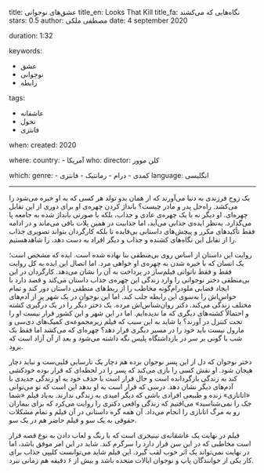 
title: عشق‌های نوجوانی
title_en: Looks That Kill 
title_fa: نگاه‌هایی که می‌کشند 
stars: 0.5
author: مصطفی ملکی
date: 4 september 2020

duration: 1:32

keywords:
  - عشق
  - نوجوانی
  - رابطه 

tags:
  - عاشقانه
  - تحول
  - فانتزی  

when:
  created: 2020

where:
  country:
    - آمریکا
who:
  director: کلن موور

which:
  genre:
    - کمدی
    - درام
    - رمانتیک
    - فانتزی
  language: انگلیسی

---

یک زوج فرزندی به دنیا می‌آورند که از همان بدو تولد هر کسی که به او خیره می‌شود را می‌کشد. راه‌حل پدر و مادر چیست؟ بانداژ کردن چهره‌ی او برای دوری از این تقابل چهره‌ای. او دیگر نه با یک چهره‌ی عادی و جذاب، بلکه با صورتی بانداژ شده به جامعه پا می‌گذارد. به‌نظر ایده‌ی جذابی می‌آید، اما جذابیت در همین پلات باقی می‌ماند و در ادامه فقط تأکیدهای مکرر و پیچش‌های داستانی بی‌‌فایده تا بلکه کارگردان بتواند تصویری جذاب را از تقابل این نگاه‌های کشنده و جذاب و دیگر افراد به دست دهد، را شاهدهستیم. 

روایت این داستان از اساس روی بی‌منطقی بنا نهاده شده است. ایده که مشخص است؛ یک انسان که با خیره شدن به چهره‌ی او خواهی مرد. اما اتصال این ایده به کل روایت فقط و فقط ناتوانی فیلم‌ساز در پرداخت به آن را نشان می‌دهد. کارگردان در این بی‌منطقی دختر نوجوانی را وارد زندگی این چهره‌ی جذاب داستان می‌کند و قصد دارد با ایجاد فضایی ملودرام‌گونه مخاطب را از ربط‌های منطقی داستان دور کند و تمام حواس‌اش را به‌سوی این رابطه جلب کند. اما این نوجوان در یک شهر پر از آدم‌های مختلف زندگی می‌کند. دکتر روان‌شناس‌اش مرده. یک دختر دیگر را در یک درگیری کشته و احتمالاً کشته‌های دیگری که ما ندیده‌ایم. اما در این شهر و این کشور قرار نیست او را تحت کنترل در آورند؟ یا شاید به این سبب که فیلم زیرمجموعه‌ی کمیک‌های دی‌سی و مارول نیست باید خود را در مسیر دیگری قرار دهد؟ چهره‌ای که می‌کشد اما فقط یک شب با گونی بر سر در بازداشتگاه پلیس نگه داشته می‌شود و بعد از آن آزاد است که برود. 

دختر نوجوان که دل از این پسر نوجوان برده هم دچار یک نارسایی قلبی‌ست و نباید دچار هیجان شود. او نقش کسی را بازی می‌کند که پسر را در لحظه‌ای که قرار بوده خودکشی کند به زندگی بازگردانده است و حال قرار است با حذف خود به او زندگی جدیدی با آدم‌های دیگر نشان دهد. درسی که قرار است به او بدهد این است که تو می‌توانی «اتانازی» زنده‌ و طبیعی افرادی باشی که دیگر امیدی به زندگی ندارند. به‌یاد فیلم «شما جک را نمی‌شناسید» می‌افتیم که زندگی واقعی دکتری را روایت می‌کرد که برای بیماران رو به مرگ اتانازی را انجام می‌داد. آن همه گره داستانی در آن فیلم و تمام مشکلات حقوقی به یک سو و فیلم حاضر هم در یک سو. 

فیلم در نهایت یک عاشقانه‌ی تینیجری است که با رنگ و لعاب دادن به نوع قصه قرار است مخاطبی که در این سن قرار دارد را سرگرم کند. شاید در این امر موفق باشد، اما در نهایت نمی‌تواند یک اثر خوب لقب گیرد. این فیلم شاید می‌توانست کلیپی جذاب برای کار یکی از خوانندگان پاپ و نوجوان ایالات متحده باشد و بیش از ۶ دقیقه هم زمانی نبرد. 